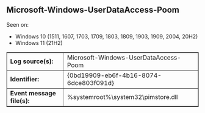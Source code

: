 ## Microsoft-Windows-UserDataAccess-Poom

Seen on:
* Windows 10 (1511, 1607, 1703, 1709, 1803, 1809, 1903, 1909, 2004, 20H2)
* Windows 11 (21H2)

<table border="1" class="docutils">
  <tbody>
    <tr>
      <td><b>Log source(s):</b></td>
      <td>Microsoft-Windows-UserDataAccess-Poom</td>
    </tr>
    <tr>
      <td><b>Identifier:</b></td>
      <td>{0bd19909-eb6f-4b16-8074-6dce803f091d}</td>
    </tr>
    <tr>
      <td><b>Event message file(s):</b></td>
      <td>%systemroot%\system32\pimstore.dll</td>
    </tr>
  </tbody>
</table>

&nbsp;


